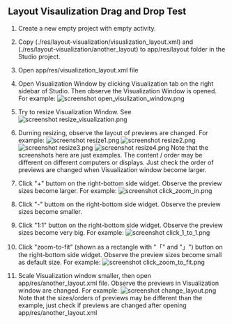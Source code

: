 ## Layout Visaulization Drag and Drop Test

1. Create a new empty project with empty activity.
2. Copy (./res/layout-visualization/visualization_layout.xml) and (./res/layout-visualization/another_layout) to app/res/layout folder in the Studio project.
3. Open app/res/visualization_layout.xml file
4. Open Visualization Window by clicking Visualization tab on the right sidebar of Studio. Then observe the Visualization Window is opened. For example: ![screenshot open_visulization_window.png]

5. Try to resize Visualization Window. See ![screenshot resize_visualization.png]

6. Durning resizing, observe the layout of previews are changed. For example:
![screenshot resize1.png]
![screenshot resize2.png]
![screenshot resize3.png]
![screenshot resize4.png]
Note that the screenshots here are just examples. The content / order may be different on different computers or displays. Just check the order of previews are changed when Visualization window become larger.

7. Click "+" buttom on the right-bottom side widget. Observe the preview sizes become larger. For example: ![screenshot click_zoom_in.png]

8. Click "-" buttom on the right-bottom side widget. Observe the preview sizes become smaller.

9. Click "1:1" button on the right-bottom side widget. Observe the preview sizes become very big. For example: ![screenshot click_1_to_1.png]

10. Click "zoom-to-fit" (shown as a rectangle with "「" and "」") button on the right-bottom side widget. Observe the preview sizes become small as default size. For example: ![screenshot click_zoom_to_fit.png]

11. Scale Visualization window smaller, then open app/res/another_layout.xml file. Observe the previews in Visualization window are changed. For example: ![screenshot change_layout.png]
Note that the sizes/orders of previews may be different than the example, just check if previews are changed after opening app/res/another_layout.xml

[screenshot open_visulization_window.png]: res/layout-visualization/screenshots/open_visualization_window.png
[screenshot resize_visualization.png]: res/layout-visualization/screenshots/resize_visualization.png
[screenshot resize1.png]: res/layout-visualization/screenshots/resize1.png
[screenshot resize2.png]: res/layout-visualization/screenshots/resize2.png
[screenshot resize3.png]: res/layout-visualization/screenshots/resize3.png
[screenshot resize4.png]: res/layout-visualization/screenshots/resize4.png
[screenshot click_zoom_in.png]: res/layout-visualization/screenshots/click_zoom_in.png
[screenshot click_1_to_1.png]: res/layout-visualization/screenshots/click_1_to_1.png
[screenshot click_zoom_to_fit.png]: res/layout-visualization/screenshots/click_zoom_to_fit.png
[screenshot change_layout.png]: res/layout-visualization/screenshots/change_layout.png

